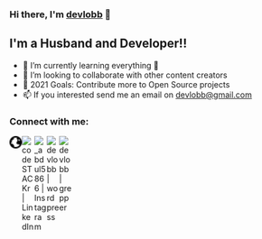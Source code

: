 ### Hi there, I'm [devlobb][website] 👋

## I'm a Husband and Developer!!

- 🌱 I’m currently learning everything 🤣
- 👯 I’m looking to collaborate with other content creators
- 🥅 2021 Goals: Contribute more to Open Source projects
- 📫 If you interested send me an email on devlobb@gmail.com

### Connect with me:

[<img align="left" alt="codeSTACKr.com" width="22px" src="https://raw.githubusercontent.com/iconic/open-iconic/master/svg/globe.svg" />][website]
[<img align="left" alt="codeSTACKr | LinkedIn" width="22px" src="https://cdn.jsdelivr.net/npm/simple-icons@v3/icons/linkedin.svg" />][linkedin]
[<img align="left" alt="_abdul5866 | Instagram" width="22px" src="https://cdn.jsdelivr.net/npm/simple-icons@v3/icons/instagram.svg" />][instagram]
[<img align="left" alt="devlobb | wordpress" width="22px" src="https://www.seekpng.com/png/small/831-8314952_download-logo-wordpress-svg-eps-png-psd-ai.png" />][wordpress]
[<img align="left" alt="devlobb | grepper" width="22px" src="https://repository-images.githubusercontent.com/386788663/b30df306-a46d-465f-874e-dd7ff1942dbb" />][grepper]

<br />

</details>

[website]: https://www.upwork.com/freelancers/~01f4577b57a0cde81e
[instagram]: https://www.instagram.com/_abdul5866
[linkedin]: https://www.linkedin.com/in/devlobb/
[wordpress]: https://profiles.wordpress.org/devlobb
[grepper]:   https://www.codegrepper.com/profile/abdul-rahman-c2uz91hcmt47
